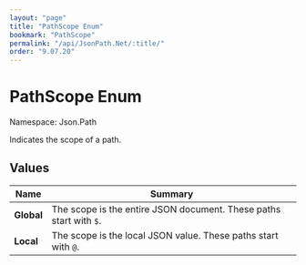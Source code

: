 ```yaml
---
layout: "page"
title: "PathScope Enum"
bookmark: "PathScope"
permalink: "/api/JsonPath.Net/:title/"
order: "9.07.20"
---
```

# PathScope Enum

Namespace: Json.Path

Indicates the scope of a path.

## Values

| Name | Summary |
|---|---|
| **Global** | The scope is the entire JSON document.  These paths start with `$`. |
| **Local** | The scope is the local JSON value.  These paths start with `@`. |

